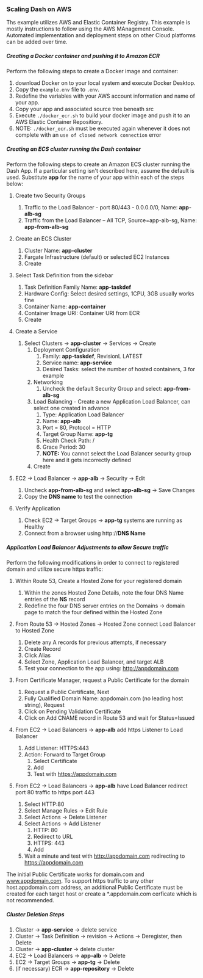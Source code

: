 ### Scaling Dash on AWS

Ths example utilizes AWS and Elastic Container Registry.  This example is mostly instructions to follow using the AWS MAnagement Console.  Automated implementation and deployment steps on other Cloud platforms can be added over time.

##### Creating a Docker container and pushing it to Amazon ECR

Perform the following steps to create a Docker image and container:

1.  download Docker on to your local system and execute Docker Desktop.
2.  Copy the `example.env` file to `.env`.
3.  Redefine the variables with your AWS account information and name of your app.
4.  Copy your app and associated source tree beneath src
5.  Execute `./docker_ecr.sh` to build your docker image and push it to an AWS Elastic Container Repositiory.
6.  NOTE: `./docker_ecr.sh` must be executed again whenever it does not complete with an `use of closed network connection` error

##### Creating an ECS cluster running the Dash container

Perform the following steps to create an Amazon ECS cluster running the Dash App.  If a particular setting isn't described here, assume the default is used.
Substitute **app** for the name of your app within each of the steps below:

1. Create two Security Groups 
   1. Traffic to the Load Balancer - port 80/443 - 0.0.0.0/0, Name: **app-alb-sg**
   2. Traffic from the Load Balancer – All TCP, Source=app-alb-sg, Name: **app-from-alb-sg**

2. Create an ECS Cluster
   1. Cluster Name: **app-cluster**
   2. Fargate Infrastructure (default) or selected EC2 Instances
   3. Create

3. Select Task Definition from the sidebar 
   1. Task Definition Family Name: **app-taskdef**
   2. Hardware Config: Select desired settings, 1CPU, 3GB usually works fine 
   3. Container Name: **app-container**
   4. Container Image URI: Container URI from ECR
   5. Create 
   
4. Create a Service 
   1. Select Clusters -> **app-cluster** -> Services -> Create 
      1. Deployment Configuration 
         1. Family: **app-taskdef**, RevisionL LATEST
         2. Service name: **app-service**
         3. Desired Tasks: select the number of hosted containers, 3 for example 
      2. Networking 
         1. Uncheck the default Security Group and select: **app-from-alb-sg**
      3. Load Balancing - Create a new Application Load Balancer, can select one created in advance 
         1. Type: Application Load Balancer 
         2. Name:  **app-alb**
         3. Port = 80, Protocol = HTTP 
         4. Target Group Name: **app-tg**
         5. Health Check Path: / 
         6. Grace Period: 30 
         7. **NOTE:** You cannot select the Load Balancer security group here and it gets incorrectly defined
      4. Create
         
5. EC2 -> Load Balancer -> **app-alb** -> Security -> Edit
   1. Uncheck **app-from-alb-sg** and select **app-alb-sg** -> Save Changes
   2. Copy the **DNS name** to test the connection
   
6. Verify Application 
   1. Check EC2 -> Target Groups -> **app-tg** systems are running as Healthy 
   2. Connect from a browser using http://**DNS Name**

##### Application Load Balancer Adjustments to allow Secure traffic

Perform the following modifications in order to connect to registered domain and utilize secure https traffic:

1. Within Route 53, Create a Hosted Zone for your registered domain
   1. Within the zones Hosted Zone Details, note the four DNS Name entries of the **NS** record
   2. Redefine the four DNS server entries on the Domains -> domain page to match the four defined within the Hosted Zone
   
2. From Route 53 -> Hosted Zones -> Hosted Zone connect Load Balancer to Hosted Zone 
   1. Delete any A records for previous attempts, if necessary
   2. Create Record 
   3. Click Alias 
   4. Select Zone, Application Load Balancer, and target ALB 
   5. Test your connection to the app using: http://appdomain.com
      
3. From Certificate Manager, request a Public Certificate for the domain
   1. Request a Public Certificate, Next
   2. Fully Qualified Domain Name: appdomain.com (no leading host string), Request 
   3. Click on Pending Validation Certificate 
   4. Click on Add CNAME record in Route 53 and wait for Status=Issued
   
4. From EC2 -> Load Balancers -> **app-alb** add https Listener to Load Balancer 
   1. Add Listener: HTTPS:443 
   2. Action: Forward to Target Group 
      1. Select Certificate 
      2. Add 
      3. Test with https://appdomain.com
      
5. From EC2 -> Load Balancers -> **app-alb** have Load Balancer redirect port 80 traffic to https port 443 
   1. Select HTTP:80 
   2. Select Manage Rules -> Edit Rule 
   3. Select Actions -> Delete Listener
   4. Select Actions -> Add Listener
      1. HTTP: 80
      2. Redirect to URL
      3. HTTPS: 443
      4. Add 
   5. Wait a minute and test with http://appdomain.com redirecting to https://appdomain.com

The initial Public Certificate works for domain.com and www.appdomain.com.
To support https traffic to any other host.appdomain.com address, an additional Public Certificate must be created for 
each target host or create a *.appdomain.com cerficate which is not recommended.

##### Cluster Deletion Steps

1. Cluster -> **app-service** -> delete service
2. Cluster -> Task Definition -> revision -> Actions -> Deregister, then Delete
3. Cluster -> **app-cluster** -> delete cluster
4. EC2 -> Load Balancers -> **app-alb** -> Delete
5. EC2 -> Target Groups -> **app-tg** -> Delete
6. (if necessary) ECR -> **app-repository** -> Delete